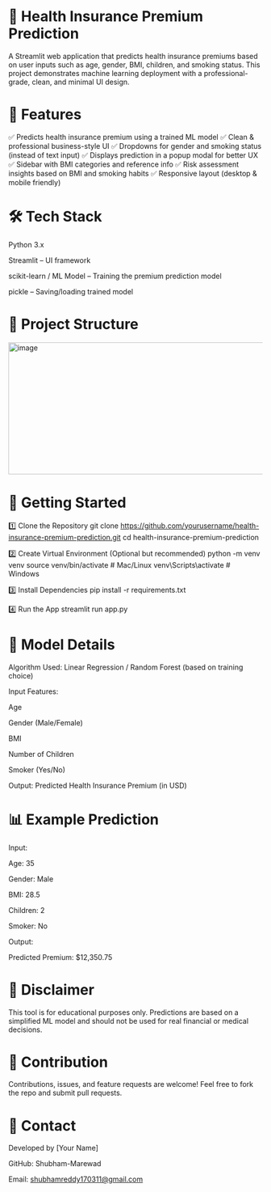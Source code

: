 # 🏥 Health Insurance Premium Prediction

A Streamlit web application that predicts health insurance premiums based on user inputs such as age, gender, BMI, children, and smoking status. This project demonstrates machine learning deployment with a professional-grade, clean, and minimal UI design.

# 📌 Features

✅ Predicts health insurance premium using a trained ML model
✅ Clean & professional business-style UI
✅ Dropdowns for gender and smoking status (instead of text input)
✅ Displays prediction in a popup modal for better UX
✅ Sidebar with BMI categories and reference info
✅ Risk assessment insights based on BMI and smoking habits
✅ Responsive layout (desktop & mobile friendly)

# 🛠️ Tech Stack

Python 3.x

Streamlit – UI framework

scikit-learn / ML Model – Training the premium prediction model

pickle – Saving/loading trained model

# 📂 Project Structure
<img width="737" height="261" alt="image" src="https://github.com/user-attachments/assets/3158eac9-c938-4699-8647-6db7364be8f6" />


# 🚀 Getting Started
1️⃣ Clone the Repository
git clone https://github.com/yourusername/health-insurance-premium-prediction.git
cd health-insurance-premium-prediction

2️⃣ Create Virtual Environment (Optional but recommended)
python -m venv venv
source venv/bin/activate    # Mac/Linux
venv\Scripts\activate       # Windows

3️⃣ Install Dependencies
pip install -r requirements.txt

4️⃣ Run the App
streamlit run app.py

# 🧠 Model Details

Algorithm Used: Linear Regression / Random Forest (based on training choice)

Input Features:

Age

Gender (Male/Female)

BMI

Number of Children

Smoker (Yes/No)

Output: Predicted Health Insurance Premium (in USD)

# 📊 Example Prediction

Input:

Age: 35

Gender: Male

BMI: 28.5

Children: 2

Smoker: No

Output:

Predicted Premium: $12,350.75

# 📜 Disclaimer

This tool is for educational purposes only.
Predictions are based on a simplified ML model and should not be used for real financial or medical decisions.

# 🤝 Contribution

Contributions, issues, and feature requests are welcome!
Feel free to fork the repo and submit pull requests.

# 📧 Contact

Developed by [Your Name]

GitHub: Shubham-Marewad

Email: shubhamreddy170311@gmail.com

